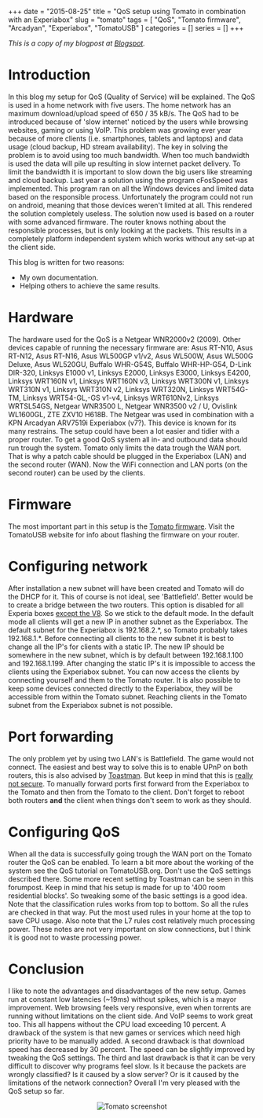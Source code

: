 +++
date = "2015-08-25"
title = "QoS setup using Tomato in combination with an Experiabox"
slug = "tomato"
tags = [
	"QoS",
	"Tomato firmware",
	"Arcadyan",
	"Experiabox",
	"TomatoUSB"
]
categories = []
series = []
+++

*This is a copy of my blogpost at [Blogspot](https://rikhui.blogspot.com/2015/08/qossetuptomato.html).*

# Introduction
In this blog my setup for QoS (Quality of Service) will be explained. 
The QoS is used in a home network with five users. 
The home network has an maximum download/upload speed of 650 / 35 kB/s. 
The QoS had to be introduced because of 'slow internet' noticed by the users while browsing websites, gaming or using VoIP. 
This problem was growing ever year because of more clients (i.e. smartphones, tablets and laptops) and data usage (cloud backup, HD stream availability). 
The key in solving the problem is to avoid using too much bandwidth. 
When too much bandwidth is used the data will pile up resulting in slow internet packet delivery. 
To limit the bandwidth it is important to slow down the big users like streaming and cloud backup. 
Last year a solution using the program cFosSpeed was implemented. 
This program ran on all the Windows devices and limited data based on the responsible process. 
Unfortunately the program could not run on android, meaning that those devices weren't limited at all. 
This rendered the solution completely useless. 
The solution now used is based on a router with some advanced firmware. 
The router knows nothing about the responsible processes, but is only looking at the packets. 
This results in a completely platform independent system which works without any set-up at the client side. 

This blog is written for two reasons:

- My own documentation.
- Helping others to achieve the same results.

# Hardware
The hardware used for the QoS is a Netgear WNR2000v2 (2009). Other devices capable of running the necessary firmware are:
Asus RT-N10, Asus RT-N12, Asus RT-N16, Asus WL500GP v1/v2, Asus WL500W, Asus WL500G Deluxe, Asus WL520GU, Buffalo WHR-G54S, Buffalo WHR-HP-G54, D-Link DIR-320, Linksys E1000 v1, Linksys E2000, Linksys E3000, Linksys E4200, Linksys WRT160N v1, Linksys WRT160N v3, Linksys WRT300N v1, Linksys WRT310N v1, Linksys WRT310N v2, Linksys WRT320N, Linksys WRT54G-TM, Linksys WRT54-GL,-GS v1-v4, Linksys WRT610Nv2, Linksys WRTSL54GS, Netgear WNR3500 L, Netgear WNR3500 v2 / U, Ovislink WL1600GL, ZTE ZXV10 H618B.
The Netgear was used in combination with a KPN Arcadyan ARV7519i Experiabox (v7?).
This device is known for its many restrains. The setup could have been a lot easier and tidier with a proper router.
To get a good QoS system all in- and outbound data should run trough the system. Tomato only limits the data trough the WAN port. 
That is why a patch cable should be plugged in the Experiabox (LAN) and the second router (WAN). 
Now the WiFi connection and LAN ports (on the second router) can be used by the clients. 

# Firmware
The most important part in this setup is the [Tomato firmware](http://tomatousb.org/). Visit the TomatoUSB website for info about flashing the firmware on your router. 

# Configuring network
After installation a new subnet will have been created and Tomato will do the DHCP for it. 
This of course is not ideal, see 'Battlefield'. 
Better would be to create a bridge between the two routers. This option is disabled for all Experia boxes [except the V8](https://gathering.tweakers.net/forum/list_messages/1610316). 
So we stick to the default mode. 
In the default mode all clients will get a new IP in another subnet as the Experiabox. 
The default subnet for the Experiabox is 192.168.2.\*, so Tomato probably takes 192.168.1.\*. 
Before connecting all clients to the new subnet it is best to change all the IP's for clients with a static IP. 
The new IP should be somewhere in the new subnet, which is by default between 192.168.1.100 and 192.168.1.199. 
After changing the static IP's it is impossible to access the clients using the Experiabox subnet. 
You can now access the clients by connecting yourself and them to the Tomato router. 
It is also possible to keep some devices connected directly to the Experiabox, they will be accessible from within the Tomato subnet. 
Reaching clients in the Tomato subnet from the Experiabox subnet is not possible.

# Port forwarding
The only problem yet by using two LAN's is Battlefield. 
The game would not connect. 
The easiest and best way to solve this is to enable UPnP on both routers, this is also advised by [Toastman](http://www.linksysinfo.org/index.php?threads/using-qos-tutorial-and-discussion.28349/#post-138449). 
But keep in mind that this is [really not secure](http://security.stackexchange.com/questions/38631/what-are-the-security-implications-of-enabling-upnp-in-my-home-router#38661). 
To manually forward ports first forward from the Experiabox to the Tomato and then from the Tomato to the client.
Don't forget to reboot both routers **and** the client when things don't seem to work as they should.

# Configuring QoS
When all the data is successfully going trough the WAN port on the 
Tomato router the QoS can be enabled. 
To learn a bit more about the working of the system see the QoS tutorial on TomatoUSB.org. 
Don't use the QoS settings described there. 
Some more recent setting by Toastman can be seen in this forumpost.
Keep in mind that his setup is made for up to '400 room residential blocks'. 
So tweaking some of the basic settings is a good idea. 
Note that the classification rules works from top to bottom. 
So all the rules are checked in that way. 
Put the most used rules in your home at the top to save CPU usage. 
Also note that the L7 rules cost relatively much processing power. 
These notes are not very important on slow connections, but I think it is good not to waste processing power.

# Conclusion
I like to note the advantages and disadvantages of the new setup. 
Games run at constant low latencies (~19ms) without spikes, which is a mayor improvement. 
Web browsing feels very responsive, even when torrents are running without limitations on the client side. 
And VoIP seems to work great too. 
This all happens without the CPU load exceeding 10 percent. 
A drawback of the system is that new games or services which need high priority have to be manually added. 
A second drawback is that download speed has decreased by 30 percent. 
The speed can be slightly improved by tweaking the QoS settings. 
The third and last drawback is that it can be very difficult to discover why programs feel slow. 
Is it because the packets are wrongly classified? 
Is it caused by a slow server? 
Or is it caused by the limitations of the network connection?
Overall I'm very pleased with the QoS setup so far.

<center>
	<img src="../../img/tomato.png" alt="Tomato screenshot">
</center>
